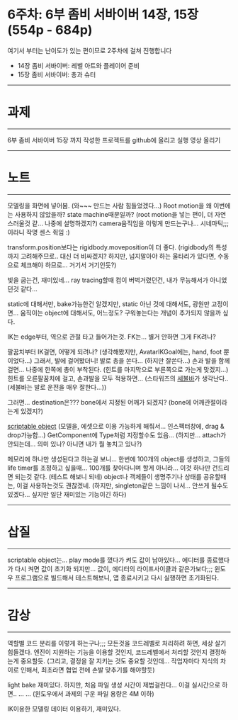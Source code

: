 # 6주차: 6부 좀비 서바이버 14장, 15장(554p - 684p)

여기서 부터는 난이도가 있는 편이므로 2주차에 걸쳐 진행합니다
- 14장 좀비 서바이버: 레벨 아트와 플레이어 준비
- 15장 좀비 서바이버: 총과 슈터

---
# 과제
---
6부 좀비 서바이버 15장 까지 작성한 프로젝트를 github에 올리고 실행 영상 올리기

---
# 노트
---
모델링을 화면에 넣어봄. (와~~~ 만드는 사람 힘들었겠다...)
Root motion을 왜 이번에는 사용하지 않았을까? state machine때문일까? (root motion을 넣는 편이, 더 자연스러울것 같... 나중에 설명하겠지?)
camera움직임을 이렇게 만드는구나... 시네마틱;;;이라니 작명 센스 쥑임 :)

transform.position보다는 rigidbody.moveposition이 더 좋다. (rigidbody의 특성까지 고려해주므로.. 대신 더 비싸겠지? 하지만, 넘지말아야 하는 울타리가 있다면, 수동으로 체크해야 하므로... 거기서 거기인듯?)

빛을 굽는건, 재미있네...
ray tracing할때 컴이 버벅거렸던건, 내가 무능해서가 아니었던것 같다...

static에 대해서만, bake가능한건 알겠지만, static 아닌 것에 대해서도, 광원만 고정이면... 움직이는 object에 대해서도, 어느정도? 구워놓는다는 개념이 추가되지 않을까 싶다.

IK는 edge부터, 역으로 관절 타고 들어가는것.
FK는... 별거 안하면 그게 FK려나?

팔꿈치부터 IK걸면, 어떻게 되려나? (생각해봤지만, AvatarIKGoal에는, hand, foot 뿐이었다...)
그래서, 발에 걸어봤더니! 발로 총을 쏜다... (하지만 잘쏜다...)
손과 발을 함께 걸면... 나중에 한쪽에 총이 부착된다. (힌트를 마지막으로 부른쪽으로 가는게 맞겠지...)
힌트를 오른팔꿈치에 걸고, 손과발을 모두 적용하면... (스타워즈의 [세불바](https://bbs.ruliweb.com/family/242/board/300087/read/13881256)가 생각난다.. (세불바는 발로 운전을 매우 잘한다...))

그러면... destination은??? bone에서 지정된 어깨가 되겠지? (bone에 어깨관절이라는게 있겠지?)

[scriptable object](https://docs.unity3d.com/kr/2019.4/Manual/class-ScriptableObject.html) (모델을, 에셋으로 이용 가능하게 해줘서... 인스펙터창에, drag & drop가능함...)
GetComponent에 Type처럼 지정할수도 있음... (하지만... attach가 안되는데... 의미 있나? 아니면 내가 뭘 놓치고 있나?)

메모리에 하나만 생성된다고 하는걸 보니... 한번에 100개의 object를 생성하고, 그들의 life timer를 조정하고 싶을때...
100개를 찾아다니며 할게 아니라... 이것 하나만 건드리면 되는것 같다. (테스트 해보니 되네)
object나 객체들이 생명주기나 상태를 공유할때는, 이걸 사용하는것도 괜찮겠네. (하지만, singleton같은 느낌이 나서... 안쓰게 될수도 있겠다... 싶지만 일단 재미있는 기능이긴 하다)


---
# 삽질
---
scriptable object는... play mode를 껐다가 켜도 값이 남아있다...
에디터를 종료했다가 다시 켜면 값이 초기화 되지만...
값이, 에디터의 라이프사이클과 같은가보다;;;
윈도우 프로그램으로 빌드해서 테스트해보니, 앱 종료시키고 다시 실행하면 초기화된다.


---
# 감상
---
역할별 코드 분리를 이렇게 하는구나;;;
모든것을 코드레벨로 처리하려 하면, 세상 살기 힘들겠다.
엔진이 지원하는 기능을 이용할 것인지, 코드레벨에서 처리할 것인지 결정하는게 중요할듯. (그리고, 결정을 잘 지키는 것도 중요할 것인데... 작업자마다 지식의 차이로 인해서, 최초라면 협업 전에 손발 맞추기를 해야할듯)

light bake 재미있다. 하지만, 처음 파일 생성 시간이 제법걸린다... 이걸 실시간으로 하면.. ... ...
(윈도우에서 과제의 구운 파일 용량은 4M 이하)

IK이용한 모델링 데이터 이용하기, 재미있다.
